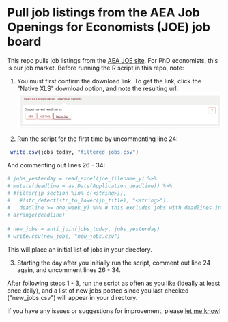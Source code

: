 # Pull job listings from the AEA Job Openings for Economists (JOE) job board

This repo pulls job listings from the [AEA JOE site](https://www.aeaweb.org/joe/listings). For PhD economists, this is our job market. Before running the R script in this repo, note:

1. You must first confirm the download link. To get the link, click the "Native XLS" download option, and note the resulting url:
![note the url](https://github.com/michael-black/aea-joe-job-pulling/blob/main/download_screenshot.png)

2. Run the script for the first time by uncommenting line 24:
```R
 write.csv(jobs_today, "filtered_jobs.csv")
```
And commenting out lines 26 - 34:
```R
# jobs_yesterday = read_excel(joe_filename_y) %>% 
# mutate(deadline = as.Date(Application_deadline)) %>%
# #filter(jp_section %in% c(<string>)),
# 	#!str_detect(str_to_lower(jp_title), "<string>"),
# 	deadline >= one_week_y) %>% # this excludes jobs with deadlines in under a week from 'yesterday'
# arrange(deadline)

# new_jobs = anti_join(jobs_today, jobs_yesterday)
# write.csv(new_jobs, "new_jobs.csv")
```

This will place an initial list of jobs in your directory.

3. Starting the day after you initially run the script, comment out line 24 again, and uncomment lines 26 - 34.

After following steps 1 - 3, run the script as often as you like (ideally at least once daily), and a list of new jobs posted since you last checked ("new_jobs.csv") will appear in your directory. 

If you have any issues or suggestions for improvement, please [let me know](mailto:mblack438@gmail.com)!
